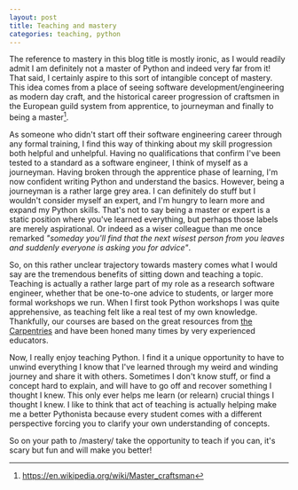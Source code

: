 ```yaml
---
layout: post
title: Teaching and mastery
categories: teaching, python
---
```


The reference to mastery in this blog title is mostly ironic, as I would readily admit I am definitely not a master of Python and indeed very far from it!
That said, I certainly aspire to this sort of intangible concept of mastery. 
This idea comes from a place of seeing software development/engineering as modern day craft, and the historical career progression of craftsmen in the European guild system from apprentice, to journeyman and finally to being a master[^1]. 

As someone who didn't start off their software engineering career through any formal training, I find this way of thinking about my skill progression both helpful and unhelpful.
Having no qualifications that confirm I've been tested to a standard as a software engineer, I think of myself as a journeyman. Having broken through the apprentice phase of learning, I'm now confident writing Python and understand the basics.
However, being a journeyman is a rather large grey area. I can definitely do stuff but I wouldn't consider myself an expert, and I'm hungry to learn more and expand my Python skills. 
That's not to say being a master or expert is a static position where you've learned everything, but perhaps those labels are merely aspirational.
Or indeed as a wiser colleague than me once remarked _"someday you'll find that the next wisest person from you leaves and suddenly everyone is asking you for advice"_. 

So, on this rather unclear trajectory towards mastery comes what I would say are the tremendous benefits of sitting down and teaching a topic.
Teaching is actually a rather large part of my role as a research software engineer, whether that be one-to-one advice to students, or larger more formal workshops we run.
When I first took Python workshops I was quite apprehensive, as teaching felt like a real test of my own knowledge. 
Thankfully, our courses are based on the great resources from [the Carpentries](https://carpentries.org/) and have been honed many times by very experienced educators.

Now, I really enjoy teaching Python. 
I find it a unique opportunity to have to unwind everything I know that I've learned through my weird and winding journey and share it with others.
Sometimes I don't know stuff, or find a concept hard to explain, and will have to go off and recover something I thought I knew.
This only ever helps me learn (or relearn) crucial things I thought I knew.
I like to think that act of teaching is actually helping make me a better Pythonista because every student comes with a different perspective forcing you to clarify your own understanding of concepts.

So on your path to /mastery/ take the opportunity to teach if you can, it's scary but fun and will make you better! 


[^1]: https://en.wikipedia.org/wiki/Master_craftsman 

